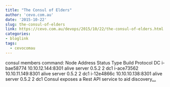 ```yaml
---
title: "The Consul of Elders"
author: 'cevo.com.au'
date: '2015-10-22'
slug: the-consul-of-elders
link: https://cevo.com.au/devops/2015/10/22/the-consul-of-elders.html
categories:
- bloglink
tags:
  - cevocomau
---
```


consul members command: Node Address Status Type Build Protocol DC i-bae58774 10.10.12.144:8301 alive server 0.5.2 2 dc1 i-ace73562 10.10.11.149:8301 alive server 0.5.2 2 dc1 i-12e4866c 10.10.10.138:8301 alive server 0.5.2 2 dc1 Consul exposes a Rest API service to aid discovery[... <i class="fas fa-external-link-alt"></i>](https://cevo.com.au/devops/2015/10/22/the-consul-of-elders.html)

